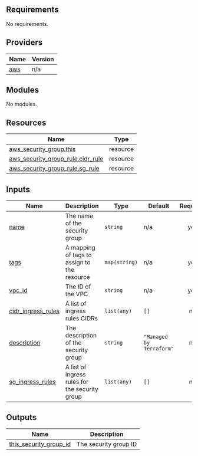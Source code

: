 <!-- BEGIN_TF_DOCS -->
## Requirements

No requirements.

## Providers

| Name | Version |
|------|---------|
| <a name="provider_aws"></a> [aws](#provider\_aws) | n/a |

## Modules

No modules.

## Resources

| Name | Type |
|------|------|
| [aws_security_group.this](https://registry.terraform.io/providers/hashicorp/aws/latest/docs/resources/security_group) | resource |
| [aws_security_group_rule.cidr_rule](https://registry.terraform.io/providers/hashicorp/aws/latest/docs/resources/security_group_rule) | resource |
| [aws_security_group_rule.sg_rule](https://registry.terraform.io/providers/hashicorp/aws/latest/docs/resources/security_group_rule) | resource |

## Inputs

| Name | Description | Type | Default | Required |
|------|-------------|------|---------|:--------:|
| <a name="input_name"></a> [name](#input\_name) | The name of the security group | `string` | n/a | yes |
| <a name="input_tags"></a> [tags](#input\_tags) | A mapping of tags to assign to the resource | `map(string)` | n/a | yes |
| <a name="input_vpc_id"></a> [vpc\_id](#input\_vpc\_id) | The ID of the VPC | `string` | n/a | yes |
| <a name="input_cidr_ingress_rules"></a> [cidr\_ingress\_rules](#input\_cidr\_ingress\_rules) | A list of ingress rules CIDRs | `list(any)` | `[]` | no |
| <a name="input_description"></a> [description](#input\_description) | The description of the security group | `string` | `"Managed by Terraform"` | no |
| <a name="input_sg_ingress_rules"></a> [sg\_ingress\_rules](#input\_sg\_ingress\_rules) | A list of ingress rules for the security group | `list(any)` | `[]` | no |

## Outputs

| Name | Description |
|------|-------------|
| <a name="output_this_security_group_id"></a> [this\_security\_group\_id](#output\_this\_security\_group\_id) | The security group ID |
<!-- END_TF_DOCS -->